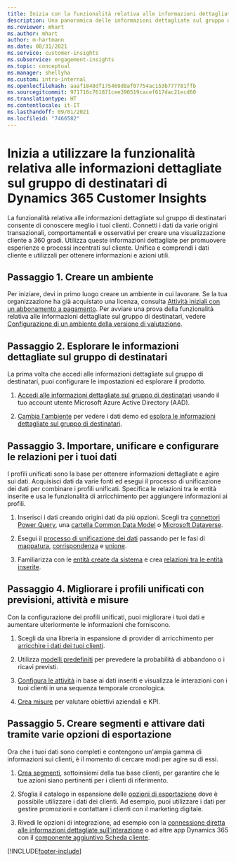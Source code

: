 ```yaml
---
title: Inizia con la funzionalità relativa alle informazioni dettagliate sul gruppo di destinatari in Dynamics 365 Customer Insights
description: Una panoramica delle informazioni dettagliate sul gruppo di destinatari aiuta le risorse a iniziare rapidamente.
ms.reviewer: mhart
ms.author: mhart
author: m-hartmann
ms.date: 08/31/2021
ms.service: customer-insights
ms.subservice: engagement-insights
ms.topic: conceptual
ms.manager: shellyha
ms.custom: intro-internal
ms.openlocfilehash: aaaf1848df175469d8af07754ac153b777781ffb
ms.sourcegitcommit: 971716c761871cee390519cacef617dac21ecd60
ms.translationtype: HT
ms.contentlocale: it-IT
ms.lasthandoff: 09/01/2021
ms.locfileid: "7466582"
---
```

# <a name="get-started-with-dynamics-365-customer-insights-audience-insights-capability"></a>Inizia a utilizzare la funzionalità relativa alle informazioni dettagliate sul gruppo di destinatari di Dynamics 365 Customer Insights

La funzionalità relativa alle informazioni dettagliate sul gruppo di destinatari consente di conoscere meglio i tuoi clienti. Connetti i dati da varie origini transazionali, comportamentali e osservativi per creare una visualizzazione cliente a 360 gradi. Utilizza queste informazioni dettagliate per promuovere esperienze e processi incentrati sul cliente. Unifica e comprendi i dati cliente e utilizzali per ottenere informazioni e azioni utili.

## <a name="step-1-create-an-environment"></a>Passaggio 1. Creare un ambiente

Per iniziare, devi in primo luogo creare un ambiente in cui lavorare. Se la tua organizzazione ha già acquistato una licenza, consulta [Attività iniziali con un abbonamento a pagamento](get-started-paid.md). Per avviare una prova della funzionalità relativa alle informazioni dettagliate sul gruppo di destinatari, vedere [Configurazione di un ambiente della versione di valutazione](get-started-trial.md). 

## <a name="step-2-explore-audience-insights"></a>Passaggio 2. Esplorare le informazioni dettagliate sul gruppo di destinatari

La prima volta che accedi alle informazioni dettagliate sul gruppo di destinatari, puoi configurare le impostazioni ed esplorare il prodotto.

1. [Accedi alle informazioni dettagliate sul gruppo di destinatari](https://home.ci.ai.dynamics.com) usando il tuo account utente Microsoft Azure Active Directory (AAD).

1. [Cambia l'ambiente](manage-environments.md#switch-environments) per vedere i dati demo ed [esplora le informazioni dettagliate sul gruppo di destinatari](home.md).

##  <a name="step-3-ingest-unify-and-set-up-relationships-for-your-data"></a>Passaggio 3. Importare, unificare e configurare le relazioni per i tuoi dati

I profili unificati sono la base per ottenere informazioni dettagliate e agire sui dati. Acquisisci dati da varie fonti ed esegui il processo di unificazione dei dati per combinare i profili unificati. Specifica le relazioni tra le entità inserite e usa le funzionalità di arricchimento per aggiungere informazioni ai profili. 

1. Inserisci i dati creando origini dati da più opzioni. Scegli tra [connettori Power Query](connect-power-query.md), una [cartella Common Data Model](connect-common-data-model.md) o [Microsoft Dataverse](connect-common-data-service-lake.md). 

1. Esegui il [processo di unificazione dei dati](data-unification.md) passando per le fasi di [mappatura](map-entities.md), [corrispondenza](match-entities.md) e [unione](merge-entities.md).

1. Familiarizza con le [entità create da sistema](entities.md) e crea [relazioni tra le entità inserite](relationships.md).
    
## <a name="step-4-enhance-unified-profiles-with-predictions-activities-and-measures"></a>Passaggio 4. Migliorare i profili unificati con previsioni, attività e misure

Con la configurazione dei profili unificati, puoi migliorare i tuoi dati e aumentare ulteriormente le informazioni che forniscono.

1. Scegli da una libreria in espansione di provider di arricchimento per [arricchire i dati dei tuoi clienti](enrichment-hub.md).

1. Utilizza [modelli predefiniti](predictions-overview.md) per prevedere la probabilità di abbandono o i ricavi previsti.

1. [Configura le attività](activities.md) in base ai dati inseriti e visualizza le interazioni con i tuoi clienti in una sequenza temporale cronologica. 

1. [Crea misure](measures.md) per valutare obiettivi aziendali e KPI.
 
## <a name="step-5-create-segments-and-activate-data-through-various-export-options"></a>Passaggio 5. Creare segmenti e attivare dati tramite varie opzioni di esportazione

Ora che i tuoi dati sono completi e contengono un'ampia gamma di informazioni sui clienti, è il momento di cercare modi per agire su di essi. 

1. [Crea segmenti](segments.md), sottoinsiemi della tua base clienti, per garantire che le tue azioni siano pertinenti per i clienti di riferimento.

1. Sfoglia il catalogo in espansione delle [opzioni di esportazione](export-destinations.md) dove è possibile utilizzare i dati dei clienti. Ad esempio, puoi utilizzare i dati per gestire promozioni e contattare i clienti con il marketing digitale.

1. Rivedi le opzioni di integrazione, ad esempio con la [connessione diretta alle informazioni dettagliate sull'interazione](../engagement-insights/integrate-audience-insights-engagement-insights.md) o ad altre app Dynamics 365 con il [componente aggiuntivo Scheda cliente](customer-card-add-in.md).  


[!INCLUDE[footer-include](../includes/footer-banner.md)]
